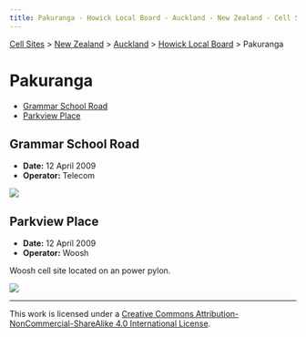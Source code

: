 ```yaml
---
title: Pakuranga - Howick Local Board - Auckland - New Zealand - Cell Sites
---
```


[Cell Sites](../../../) > [New Zealand](../../) > [Auckland](../) > [Howick Local Board](./) > Pakuranga

# Pakuranga

* [Grammar School Road](#grammar-school-road)
* [Parkview Place](#parkview-place)

## Grammar School Road

* **Date:** 12 April 2009
* **Operator:** Telecom

![](https://f001.backblazeb2.com/file/CellSites/NZ/AUK/Howick/20090412-171158.jpg)

## Parkview Place

* **Date:** 12 April 2009
* **Operator:** Woosh

Woosh cell site located on an power pylon.

![](https://f001.backblazeb2.com/file/CellSites/NZ/AUK/Howick/20090412-161527.jpg)

---

This work is licensed under a [Creative Commons Attribution-NonCommercial-ShareAlike 4.0 International License](http://creativecommons.org/licenses/by-nc-sa/4.0/).
